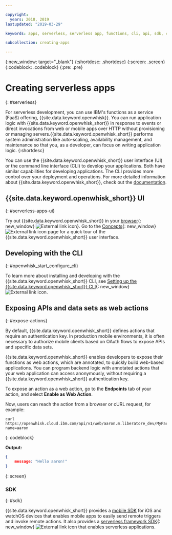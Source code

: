 ```yaml
---

copyright:
  years: 2018, 2019
lastupdated: "2019-03-29"

keywords: apps, serverless, serverless app, functions, cli, api, sdk, create serverless app, serverless app tutorial

subcollection: creating-apps

---
```

{:new_window: target="_blank"}
{:shortdesc: .shortdesc}
{:screen: .screen}
{:codeblock: .codeblock}
{:pre: .pre}

# Creating serverless apps
{: #serverless}

For serverless development, you can use IBM's functions as a service (FaaS) offering, {{site.data.keyword.openwhisk}}. You can run application logic with {{site.data.keyword.openwhisk_short}} in response to events or direct invocations from web or mobile apps over HTTP without provisioning or managing servers.{{site.data.keyword.openwhisk_short}} performs system administration like auto-scaling, availability management, and maintenance so that you, as a developer, can focus on writing application logic.
{:shortdesc}

You can use the {{site.data.keyword.openwhisk_short}} user interface (UI) or the command line interface (CLI) to develop your applications. Both have similar capabilities for developing applications. The CLI provides more control over your deployment and operations. For more detailed information about {{site.data.keyword.openwhisk_short}}, check out the [documentation](/docs/openwhisk?topic=cloud-functions-index).

## {{site.data.keyword.openwhisk_short}} UI
{: #serverless-apps-ui}

Try out {{site.data.keyword.openwhisk_short}} in your [browser](https://{DomainName}/openwhisk/actions){: new_window} ![External link icon](../../icons/launch-glyph.svg "External link icon")}. Go to the [Concepts](https://{DomainName}/openwhisk/learn){: new_window} ![External link icon](../../icons/launch-glyph.svg "External link icon") page for a quick tour of the {{site.data.keyword.openwhisk_short}} user interface.

## Developing with the CLI
{: #openwhisk_start_configure_cli}

To learn more about installing and developing with the {{site.data.keyword.openwhisk_short}} CLI, see [Setting up the {{site.data.keyword.openwhisk_short}} CLI](https://{DomainName}/openwhisk/cli){: new_window} ![External link icon](../../icons/launch-glyph.svg "External link icon").

## Exposing APIs and data sets as web actions
{: #expose-actions}

By default, {{site.data.keyword.openwhisk_short}} defines actions that require an authentication key. In production mobile environments, it is often necessary to authorize mobile clients based on OAuth flows to expose APIs and specific data sets.

{{site.data.keyword.openwhisk_short}} enables developers to expose their functions as web actions, which are annotated, to quickly build web-based applications. You can program backend logic with annotated actions that your web application can access anonymously, without requiring a {{site.data.keyword.openwhisk_short}} authentication key.

To expose an action as a web action, go to the **Endpoints** tab of your action, and select **Enable as Web Action**.

Now, users can reach the action from a browser or cURL request, for example:
```
curl https://openwhisk.cloud.ibm.com/api/v1/web/aaron.m.liberatore_dev/MyPackage/helloWorld.json?name=aaron
```
{: codeblock}

**Output:**
```json
{
    message: "Hello aaron!"
}
```
{: screen}

### SDK
{: #sdk}

{{site.data.keyword.openwhisk_short}} provides a [mobile SDK](/docs/openwhisk?topic=cloud-functions-openwhisk_mobile_sdk) for iOS and watchOS devices that enables mobile apps to easily send remote triggers and invoke remote actions. It also provides a [serverless framework SDK](/docs/openwhisk?topic=cloud-functions-openwhisk_goserverless){: new_window} ![External link icon](../../icons/launch-glyph.svg "External link icon") that enables serverless applications.

